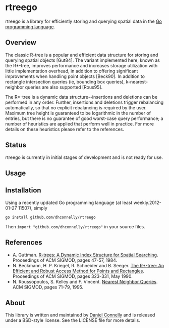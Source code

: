 rtreego
=======

rtreego is a library for efficiently storing and querying spatial data in the
[Go programming language](http://golang.org).

Overview
--------

The classic R-tree is a popular and efficient data structure for storing and querying spatial objects [Gut84].  The variant implemented here, known as the R*-tree, improves performance and increases storage utilization with little implementation overhead, in addition to offering significant improvements when handling point objects [Beck90].  In addition to rectangle intersection queries (ie, bounding box queries), k-nearest-neighbor queries are also supported [Rous95].

The R*-tree is a dynamic data structure--insertions and deletions can be performed in any order.  Further, insertions and deletions trigger rebalancing automatically, so that no explicit rebalancing is required by the user.  Maximum tree height is guaranteed to be logarithmic in the number of entries, but there is no guarantee of good worst-case query performance; a number of heuristics are applied that perform well in practice.  For more details on these heuristics please refer to the references.


Status
------

rtreego is currently in initial stages of development and is not ready for use.

Usage
-----


Installation
------------

Using a recently updated Go programming language (at least weekly.2012-01-27 11507), simply

`go install github.com/dhconnelly/rtreego`

Then `import "github.com/dhconnelly/rtreego"` in your source files.

References
----------

- A. Guttman. [R-trees: A Dynamic Index Structure for Spatial Searching](http://www.cs.jhu.edu/~misha/ReadingSeminar/Papers/Guttman84.pdf). Proceedings of ACM SIGMOD, pages 47-57, 1984.
- N. Beckmann, H .P. Kriegel, R. Schneider and B. Seeger. [The R*-tree: An Efficient and Robust Access Method for Points and Rectangles](http://infolab.usc.edu/csci587/Fall2011/papers/p322-beckmann.pdf). Proceedings of ACM SIGMOD, pages 323-331, May 1990.
- N. Roussopoulos, S. Kelley and F. Vincent. [Nearest Neighbor Queries](http://www.postgis.org/support/nearestneighbor.pdf). ACM SIGMOD, pages 71-79, 1995.

About
-----

This library is written and maintained by [Daniel Connelly](http://dhconnelly.com) and is released under a BSD-style license.  See the LICENSE file for more details.
